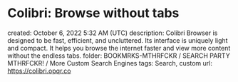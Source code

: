 # Colibri: Browse without tabs

created: October 6, 2022 5:32 AM (UTC)
description: Colibri Browser is designed to be fast, efficient, and uncluttered. Its interface is uniquely light and compact. It helps you browse the internet faster and view more content without the endless tabs.
folder: BOOKMRKS-MTHRFCKR / SEARCH PARTY MTHRFCKR! / More Custom Search Engines
tags: Search, custom
url: https://colibri.opqr.co